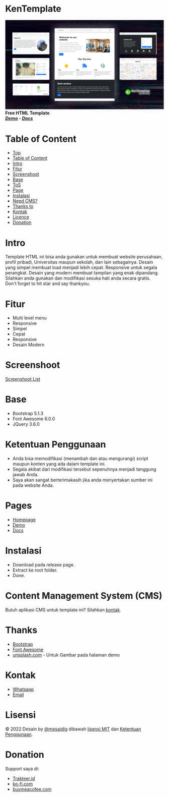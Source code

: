 # KenTemplate
 ![Screenshoot header](/screenshoot/header.png)  
 **Free HTML Template**  
 ***[Demo](https://mesaidlg.github.io/KenTemplate/demo) - [Docs](https://mesaidlg.github.io/KenTemplate/docs)***
 
# Table of Content
 * [Top](#kentemplate---free-html-template)
 * [Table of Content](#table-of-content)
 * [Intro](#intro)
 * [Fitur](#fitur)
 * [Screenshoot](#screenshoot)
 * [Base](#base)
 * [ToS](#ketentuan-penggunaan)
 * [Page](#pages)
 * [Instalasi](#instalasi)
 * [Need CMS?](#content-management-system-cms)
 * [Thanks to](#thanks)
 * [Kontak](#kontak)
 * [Licence](#lisensi)
 * [Donation](#donation)
 
# Intro
 Template HTML ini bisa anda gunakan untuk membuat website perusahaan, profil pribadi, Universitas maupun sekolah, dan lain sebagainya. Desain yang simpel membuat load menjadi lebih cepat. Responsive untuk segala perangkat. Desain yang modern membuat tampilan yang enak dipandang. Silahkan anda gunakan dan modifikasi sesuka hati anda secara gratis.   
 Don't forget to hit star and say thankyou.

# Fitur
 * Multi level menu
 * Responsive
 * Simpel
 * Cepat
 * Responsive
 * Desain Modern

# Screenshoot
 [Screenshoot List](screenshoot/)

# Base
 * Bootstrap 5.1.3
 * Font Awesome 6.0.0
 * JQuery 3.6.0

# Ketentuan Penggunaan
 * Anda bisa memodifikasi (menambah dan atau mengurangi) script maupun konten yang ada dalam template ini.
 * Segala akibat dari modifikasi tersebut sepenuhnya menjadi tanggung jawab Anda.
 * Saya akan sangat berterimakasih jika anda menyertakan sumber ini pada website Anda.

# Pages
 * [Homepage](https://mesaidlg.github.io/KenTemplate)
 * [Demo](https://mesaidlg.github.io/KenTemplate/demo)
 * [Docs](https://mesaidlg.github.io/KenTemplate/docs)

# Instalasi
 * Download pada release page.
 * Extract ke root folder.
 * Done.

# Content Management System (CMS)
 Butuh aplikasi CMS untuk template ini? Silahkan [kontak](#kontak).

# Thanks
 * [Bootstrap](https://getbootstrap.com)
 * [Font Awesome](https://fontawesome.com/)
 * [unsplash.com](https://unsplash.com/) - Untuk Gambar pada halaman demo

# Kontak
 * [Whatsapp](https://wa.me/+6287839301572)
 * [Email](mesaidlg@gmail.com)

# Lisensi
 &copy; 2022 Desain by [@mesaidlg](https://mesaidlg.github.io) dibawah [lisensi MIT](LICENSE) dan [Ketentuan Penggunaan](#ketentuan-penggunaan).
 
# Donation
 Support saya di:
 * [Trakteer.id](https://trakteer.id/mesaidlg/tip)
 * [ko-fi.com](https://ko-fi.com/mesaidlg)
 * [buymeacofee.com](https://buymeacoffee.com/mesaidlg)
